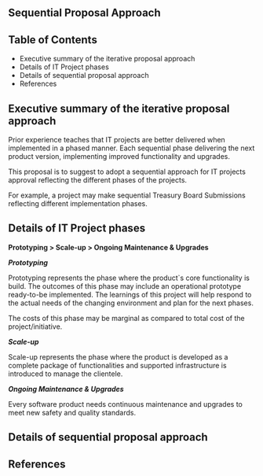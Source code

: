## Sequential Proposal Approach

## Table of Contents
- Executive summary of the iterative proposal approach 
- Details of IT Project phases
- Details of sequential proposal approach 
- References

## Executive summary of the iterative proposal approach

Prior experience teaches that IT projects are better delivered when implemented in a phased manner. Each sequential phase delivering the next product version, implementing improved functionality and upgrades.

This proposal is to suggest to adopt a sequential approach for IT projects approval reflecting the different phases of the projects.  

For example, a project may make sequential Treasury Board Submissions reflecting different implementation phases.

## Details of IT Project phases

**Prototyping > Scale-up > Ongoing Maintenance & Upgrades**

**_Prototyping_**

Prototyping represents the phase where the product`s core functionality is build. The outcomes of this phase may include an operational prototype ready-to-be implemented. The learnings of this project will help respond to the actual needs of the changing environment and plan for the next phases.

The costs of this phase may be marginal as compared to total cost of the project/initiative.

**_Scale-up_** 

Scale-up represents the phase where the product is developed as a complete package of functionalities and supported infrastructure is introduced to manage the clientele. 

**_Ongoing Maintenance & Upgrades_** 

Every software product needs continuous maintenance and upgrades to meet new safety and quality standards.

## Details of sequential proposal approach



## References
